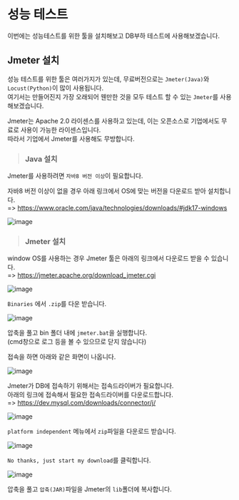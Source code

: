 # 성능 테스트

이번에는 성능테스트를 위한 툴을 설치해보고 DB부하 테스트에 사용해보겠습니다.

## Jmeter 설치

성능 테스트를 위한 툴은 여러가지가 있는데, 무료버전으로는 `Jmeter(Java)`와 `Locust(Python)`이 많이 사용됩니다.   
여기서는 만들어진지 가장 오래되어 웬만한 것을 모두 테스트 할 수 있는 `Jmeter`를 사용해보겠습니다.

Jmeter는 Apache 2.0 라이센스를 사용하고 있는데, 이는 오픈소스로 기업에서도 무료로 사용이 가능한 라이센스입니다.   
따라서 기업에서 Jmeter를 사용해도 무방합니다.

> <h3>Java 설치</h3>

Jmeter를 사용하려면 `자바8 버전 이상`이 필요합니다.

자바8 버전 이상이 없을 경우 아래 링크에서 OS에 맞는 버전을 다운로드 받아 설치합니다.   
=> https://www.oracle.com/java/technologies/downloads/#jdk17-windows

![image](https://user-images.githubusercontent.com/43658658/133916090-844dadc2-6ea1-4238-892e-53a872eb396a.png)

> <h3>Jmeter 설치</h3>

window OS를 사용하는 경우 Jmeter 툴은 아래의 링크에서 다운로드 받을 수 있습니다.   
=> https://jmeter.apache.org/download_jmeter.cgi

![image](https://user-images.githubusercontent.com/43658658/133916388-b2fcf033-17f1-4a2b-be01-0910c0bdfa3f.png)

`Binaries` 에서 `.zip`를 다운 받습니다.

![image](https://user-images.githubusercontent.com/43658658/133916457-04653200-b949-4bda-9d7f-696f1cecea34.png)

압축을 풀고 bin 폴더 내에 `jmeter.bat`을 실행합니다.   
(cmd창으로 로그 등을 볼 수 있으므로 닫지 않습니다)

접속을 하면 아래와 같은 화면이 나옵니다.

![image](https://user-images.githubusercontent.com/43658658/133916507-931a5020-8668-4418-819f-a98d00e10411.png)

Jmeter가 DB에 접속하기 위해서는 접속드라이버가 필요합니다.   
아래의 링크에 접속해서 필요한 접속드라이버를 다운로드합니다.   
=> https://dev.mysql.com/downloads/connector/j/

![image](https://user-images.githubusercontent.com/43658658/133916545-b8cfae75-8819-497a-b514-781694dbf066.png)

`platform independent` 메뉴에서 `zip`파일을 다운로드 받습니다.

![image](https://user-images.githubusercontent.com/43658658/133916568-b4880cb8-493f-4791-8226-a453c031ab09.png)

`No thanks, just start my download`를 클릭합니다.

![image](https://user-images.githubusercontent.com/43658658/133916656-d7898466-514a-437d-b415-05f877ff4177.png)

압축을 풀고 `압축(JAR)`파일을 Jmeter의 `lib`폴더에 복사합니다.


